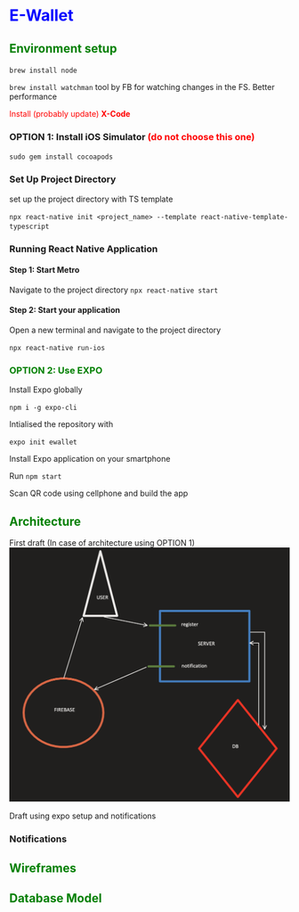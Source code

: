 # <span style='color: blue'>E-Wallet</span>

## <span style='color: green'>Environment setup</span>

`brew install node`

`brew install watchman` tool by FB for watching changes in the FS. Better performance

<span style='color: red'>Install (probably update) <b>X-Code</b></span>

### OPTION 1: Install iOS Simulator <span style='color: red'>(do not choose this one)</span>

`sudo gem install cocoapods`

### Set Up Project Directory

set up the project directory with TS template

`npx react-native init <project_name> --template react-native-template-typescript`

### Running React Native Application

#### Step 1: Start Metro

Navigate to the project directory
`npx react-native start`

#### Step 2: Start your application

Open a new terminal and navigate to the project directory

`npx react-native run-ios`

### <span style='color: green'>OPTION 2: Use EXPO</span>

Install Expo globally

`npm i -g expo-cli`

Intialised the repository with 

`expo init ewallet`

Install Expo application on your smartphone

Run `npm start`

Scan QR code using cellphone and build the app

## <span style='color: green'>Architecture</span>

First draft (In case of architecture using OPTION 1)
![](./assets/draft_architecture.png)

Draft using expo setup and notifications 

### Notifications

## <span style='color: green'>Wireframes</span>

## <span style='color: green'>Database Model</span>
